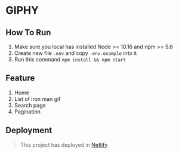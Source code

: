 # GIPHY

## How To Run

1. Make sure you local has installed Node >= 10.16 and npm >= 5.6
2. Create new file `.env` and copy `.env.example` into it
3. Run this command `npm install && npm start`

## Feature

1. Home
2. List of iron man gif
3. Search page
4. Pagination

## Deployment

> This project has deployed in [Netlify](https://sharp-booth-9b11d8.netlify.app/)